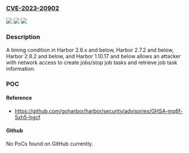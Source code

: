 ### [CVE-2023-20902](https://cve.mitre.org/cgi-bin/cvename.cgi?name=CVE-2023-20902)
![](https://img.shields.io/static/v1?label=Product&message=Project&color=blue)
![](https://img.shields.io/static/v1?label=Version&message=%3D%20%3C%3DHarbor%202.6.x%2C%20%3C%3DHarbor%202.7.2%2C%20%3C%3DHarbor%202.8.2%2C%20%3C%3DHarbor%201.10.17%20&color=brighgreen)
![](https://img.shields.io/static/v1?label=Vulnerability&message=In%20the%20Harbor%20jobservice%20container%2C%20the%20comparison%20of%20secrets%20in%20the%20authenticator%20type%20is%20prone%20to%20timing%20attacks.&color=brighgreen)

### Description

A timing condition in Harbor 2.6.x and below, Harbor 2.7.2 and below,  Harbor 2.8.2 and below, and Harbor 1.10.17 and below allows an attacker with network access to create jobs/stop job tasks and retrieve job task information.

### POC

#### Reference
- https://github.com/goharbor/harbor/security/advisories/GHSA-mq6f-5xh5-hgcf

#### Github
No PoCs found on GitHub currently.

